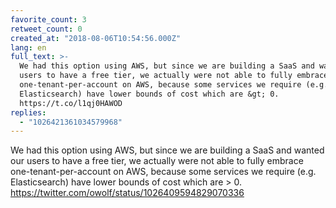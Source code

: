 ```yaml
---
favorite_count: 3
retweet_count: 0
created_at: "2018-08-06T10:54:56.000Z"
lang: en
full_text: >-
  We had this option using AWS, but since we are building a SaaS and wanted our
  users to have a free tier, we actually were not able to fully embrace
  one-tenant-per-account on AWS, because some services we require (e.g.
  Elasticsearch) have lower bounds of cost which are &gt; 0.
  https://t.co/l1qj0HAWOD
replies:
  - "1026421361034579968"
---
```


We had this option using AWS, but since we are building a SaaS and wanted our
users to have a free tier, we actually were not able to fully embrace
one-tenant-per-account on AWS, because some services we require (e.g.
Elasticsearch) have lower bounds of cost which are &gt; 0.
<https://twitter.com/owolf/status/1026409594829070336>
